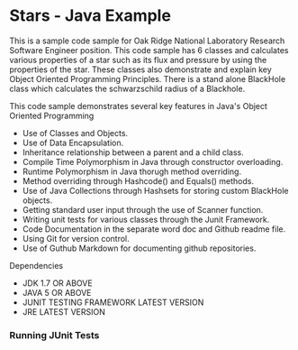 # Stars - Java Example

This is a sample code sample for Oak Ridge National Laboratory Research Software Engineer position. This code sample has 6 classes
and calculates various properties of a star such as its flux and pressure by using the properties of the star. These classes also demonstrate and explain key Object Oriented Programming Principles. There is a stand alone BlackHole class which calculates the schwarzschild radius of a Blackhole.
 
 This code sample demonstrates several key features in Java's Object Oriented Programming
 * Use of Classes and Objects.
 * Use of Data Encapsulation.
 * Inheritance relationship between a parent and a child class.
 * Compile Time Polymorphism in Java through constructor overloading.
 * Runtime Polymorphism in Java thorugh method overriding.
 * Method overriding through Hashcode() and Equals() methods.
 * Use of Java Collections through Hashsets for storing custom BlackHole objects.
 * Getting standard user input through the use of Scanner function.
 * Writing unit tests for various classes through the Junit Framework.
 * Code Documentation in the separate word doc and Github readme file.
 * Using Git for version control.
 * Use of Guthub Markdown for documenting github repositories.
 
 Dependencies
 * JDK 1.7 OR ABOVE
 * JAVA 5 OR ABOVE
 * JUNIT TESTING FRAMEWORK LATEST VERSION
 * JRE LATEST VERSION
 
 
 ### Running JUnit Tests
 
 
